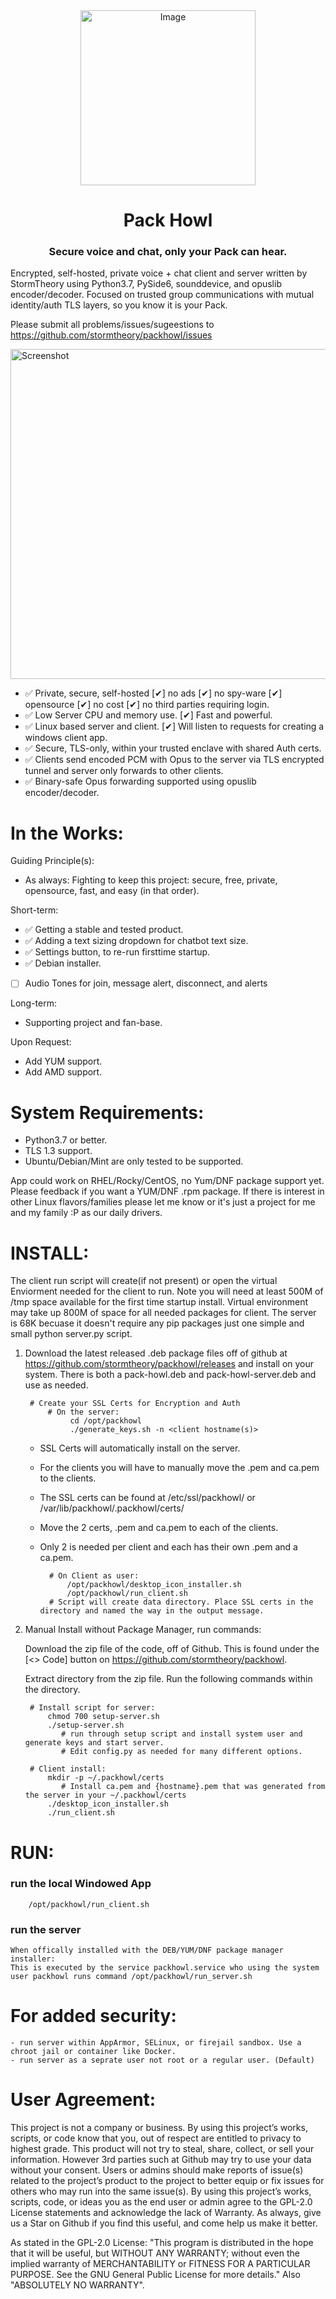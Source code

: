 <div align="center">
  <img width="280" height="280" alt="Image" src="https://github.com/user-attachments/assets/9b9ceaa1-c694-4b55-869f-b0ff54954fe9" />
</div>
<h1 align="center">Pack Howl</h1>
<h3 align="center">Secure voice and chat, only your Pack can hear.</h3>

Encrypted, self-hosted, private voice + chat client and server written by StormTheory using Python3.7, PySide6, sounddevice, and opuslib encoder/decoder. 
Focused on trusted group communications with mutual identity/auth TLS layers, so you know it is your Pack.

Please submit all problems/issues/sugeestions to https://github.com/stormtheory/packhowl/issues


<img width="960" height="528" alt="Screenshot" src="https://github.com/user-attachments/assets/2e5233bf-a033-417d-9f5d-61870d3652b5" />


- ✅ Private, secure, self-hosted [✔] no ads [✔] no spy-ware [✔] opensource [✔] no cost [✔] no third parties requiring login.
- ✅ Low Server CPU and memory use. [✔] Fast and powerful.
- ✅ Linux based server and client. [✔] Will listen to requests for creating a windows client app.
- ✅ Secure, TLS-only, within your trusted enclave with shared Auth certs.
- ✅ Clients send encoded PCM with Opus to the server via TLS encrypted tunnel and server only forwards to other clients.
- ✅ Binary-safe Opus forwarding supported using opuslib encoder/decoder.

# In the Works:
Guiding Principle(s):
- As always: Fighting to keep this project: secure, free, private, opensource, fast, and easy (in that order).

Short-term:
- ✅ Getting a stable and tested product.
- ✅ Adding a text sizing dropdown for chatbot text size.
- ✅ Settings button, to re-run firsttime startup.
- ✅ Debian installer.
- [ ] Audio Tones for join, message alert, disconnect, and alerts

Long-term:
- Supporting project and fan-base.

Upon Request:
- Add YUM support.
- Add AMD support.

# System Requirements:
- Python3.7 or better.
- TLS 1.3 support.
- Ubuntu/Debian/Mint are only tested to be supported.

App could work on RHEL/Rocky/CentOS, no Yum/DNF package support yet. 
Please feedback if you want a YUM/DNF .rpm package. 
If there is interest in other Linux flavors/families please let me know or it's just a project for me and my family :P as our daily drivers. 

# INSTALL:
 The client run script will create(if not present) or open the virtual Enviorment needed for the client to run.
 Note you will need at least 500M of /tmp space available for the first time startup install.
 Virtual environment may take up 800M of space for all needed packages for client. 
 The server is 68K becuase it doesn't require any pip packages just one simple and small python server.py script.

1) Download the latest released .deb package files off of github at https://github.com/stormtheory/packhowl/releases and install on your system. There is both a pack-howl.deb and pack-howl-server.deb and use as needed.

        # Create your SSL Certs for Encryption and Auth
            # On the server:
                 cd /opt/packhowl
                 ./generate_keys.sh -n <client hostname(s)>
            
    - SSL Certs will automatically install on the server. 
    - For the clients you will have to manually move the <hostname>.pem and ca.pem to the clients.
    - The SSL certs can be found at /etc/ssl/packhowl/ or /var/lib/packhowl/.packhowl/certs/
    - Move the 2 certs, <hostname>.pem and ca.pem to each of the clients.
    - Only 2 is needed per client and each has their own .pem and a ca.pem.

            # On Client as user:
                /opt/packhowl/desktop_icon_installer.sh
                /opt/packhowl/run_client.sh
            # Script will create data directory. Place SSL certs in the directory and named the way in the output message.


2) Manual Install without Package Manager, run commands:

	Download the zip file of the code, off of Github. This is found under the [<> Code] button on https://github.com/stormtheory/packhowl.

	Extract directory from the zip file. Run the following commands within the directory.

        # Install script for server:
            chmod 700 setup-server.sh
            ./setup-server.sh
               # run through setup script and install system user and generate keys and start server.
               # Edit config.py as needed for many different options.

        # Client install:
            mkdir -p ~/.packhowl/certs
               # Install ca.pem and {hostname}.pem that was generated from the server in your ~/.packhowl/certs
            ./desktop_icon_installer.sh
            ./run_client.sh

# RUN:
### run the local Windowed App

        /opt/packhowl/run_client.sh

### run the server
    
    When offically installed with the DEB/YUM/DNF package manager installer:
    This is executed by the service packhowl.service who using the system user packhowl runs command /opt/packhowl/run_server.sh

# For added security:
    - run server within AppArmor, SELinux, or firejail sandbox. Use a chroot jail or container like Docker.
    - run server as a seprate user not root or a regular user. (Default)

# User Agreement:
This project is not a company or business. By using this project’s works, scripts, or code know that you, out of respect are entitled to privacy to highest grade. This product will not try to steal, share, collect, or sell your information. However 3rd parties such at Github may try to use your data without your consent. Users or admins should make reports of issue(s) related to the project’s product to the project to better equip or fix issues for others who may run into the same issue(s). By using this project’s works, scripts, code, or ideas you as the end user or admin agree to the GPL-2.0 License statements and acknowledge the lack of Warranty. As always, give us a Star on Github if you find this useful, and come help us make it better.

As stated in the GPL-2.0 License:
    "This program is distributed in the hope that it will be useful,
    but WITHOUT ANY WARRANTY; without even the implied warranty of
    MERCHANTABILITY or FITNESS FOR A PARTICULAR PURPOSE.  See the
    GNU General Public License for more details." Also "ABSOLUTELY NO WARRANTY".
